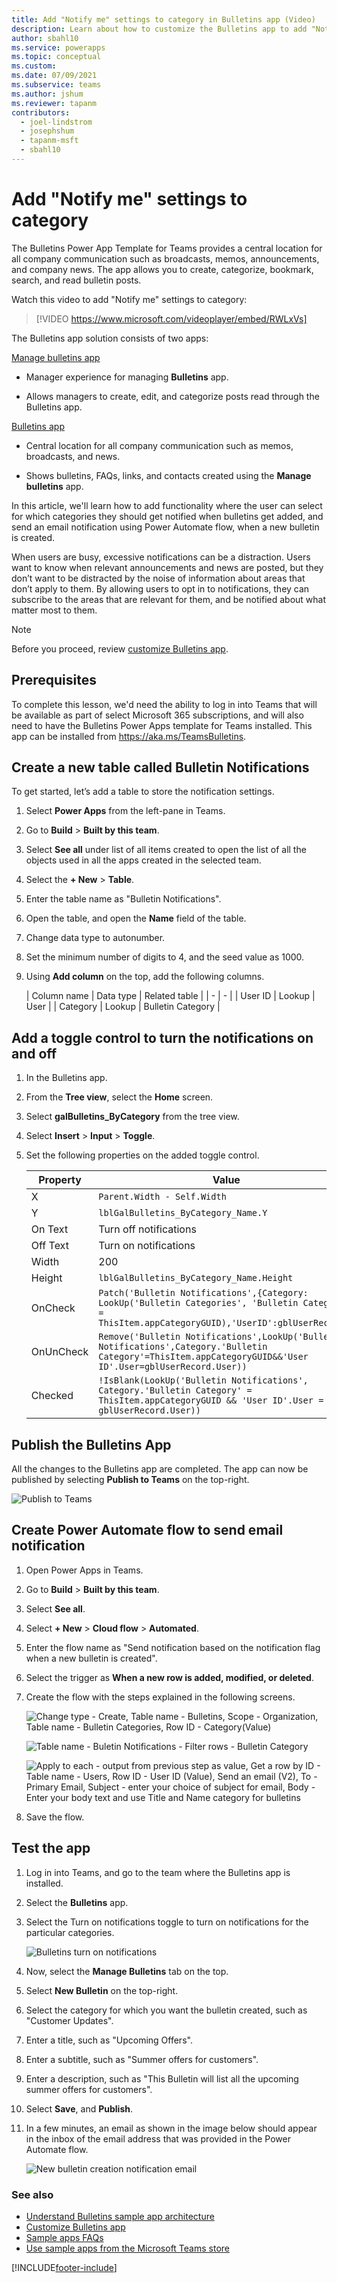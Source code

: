 ```yaml
---
title: Add "Notify me" settings to category in Bulletins app (Video)
description: Learn about how to customize the Bulletins app to add "Notify me" settings to category
author: sbahl10
ms.service: powerapps
ms.topic: conceptual
ms.custom: 
ms.date: 07/09/2021
ms.subservice: teams
ms.author: jshum
ms.reviewer: tapanm
contributors:
  - joel-lindstrom
  - josephshum
  - tapanm-msft
  - sbahl10
---
```


# Add "Notify me" settings to category

The Bulletins Power App Template for Teams provides a central location for all company communication such as broadcasts, memos, announcements, and company news. The app allows you to create, categorize, bookmark, search, and read bulletin posts.

Watch this video to add "Notify me" settings to category:
> [!VIDEO https://www.microsoft.com/videoplayer/embed/RWLxVs]

The Bulletins app solution consists of two apps:

[Manage bulletins app](bulletins.md#manage-bulletins-app)

- Manager experience for managing **Bulletins** app.

- Allows managers to create, edit, and categorize posts read through the Bulletins app.

[Bulletins app](bulletins.md#bulletins-app)

- Central location for all company communication such as memos, broadcasts, and news.

- Shows bulletins, FAQs, links, and contacts created using the **Manage bulletins** app.

In this article, we'll learn how to add functionality where the user can select for which categories they should get notified when bulletins get added, and send an email notification using Power Automate flow, when a new bulletin is created.

When users are busy, excessive notifications can be a distraction. Users want to know when relevant announcements and news are posted, but they don’t want to be distracted by the noise of information about areas that don’t apply to them. By allowing users to opt in to notifications, they can subscribe to the areas that are relevant for them, and be notified about what matter most to them.

> [!NOTE]
> Before you proceed, review [customize Bulletins app](customize-bulletins.md).

## Prerequisites

To complete this lesson, we'd need the ability to log in into Teams that will be available as part of select Microsoft 365 subscriptions, and will also need to have the Bulletins Power Apps template for Teams installed. This app can be installed from <https://aka.ms/TeamsBulletins>.

## Create a new table called Bulletin Notifications

To get started, let’s add a table to store the notification settings.

1. Select **Power Apps** from the left-pane in Teams.

1. Go to **Build** > **Built by this team**.

1. Select **See all** under list of all items created to open the list of all the objects used in all the apps created in the selected team.

1. Select the **+ New** > **Table**.

1. Enter the table name as "Bulletin Notifications".

1. Open the table, and open the **Name** field of the table.

1. Change data type to autonumber.

1. Set the minimum number of digits to 4, and the seed value as 1000.

1. Using **Add column** on the top, add the following columns.

    | Column name | Data type | Related table |
    | - | - |
    | User ID | Lookup | User |
    | Category | Lookup | Bulletin Category |

## Add a toggle control to turn the notifications on and off

1. In the Bulletins app.

1. From the **Tree view**, select the **Home** screen.

1. Select **galBulletins_ByCategory** from the tree view.

1. Select **Insert** > **Input** > **Toggle**.

1. Set the following properties on the added toggle control.

    | Property | Value |
    | - | - |
    | X | `Parent.Width - Self.Width` |
    | Y | `lblGalBulletins_ByCategory_Name.Y` |
    | On Text | Turn off notifications |
    | Off Text | Turn on notifications |
    | Width | 200 |
    | Height | `lblGalBulletins_ByCategory_Name.Height` |
    | OnCheck | `Patch('Bulletin Notifications',{Category: LookUp('Bulletin Categories', 'Bulletin Category' = ThisItem.appCategoryGUID),'UserID':gblUserRecord})` |
    | OnUnCheck | `Remove('Bulletin Notifications',LookUp('Bulletin Notifications',Category.'Bulletin Category'=ThisItem.appCategoryGUID&&'User ID'.User=gblUserRecord.User))` |
    | Checked | `!IsBlank(LookUp('Bulletin Notifications', Category.'Bulletin Category' = ThisItem.appCategoryGUID && 'User ID'.User = gblUserRecord.User))` |

## Publish the Bulletins App

All the changes to the Bulletins app are completed. The app can now be published by selecting **Publish to Teams** on the top-right.

![Publish to Teams](media/add-notify-me-settings-to-category/publish-to-teams.png "Publish to Teams")

## Create Power Automate flow to send email notification

1. Open Power Apps in Teams.

1. Go to **Build** > **Built by this team**.

1. Select **See all**.

1. Select **+ New** > **Cloud flow** > **Automated**.

1. Enter the flow name as "Send notification based on the notification flag when a new bulletin is created".

1. Select the trigger as **When a new row is added, modified, or deleted**.

1. Create the flow with the steps explained in the following screens.

    ![Change type - Create, Table name - Bulletins, Scope - Organization, Table name - Bulletin Categories, Row ID - Category(Value)](media/add-notify-me-settings-to-category/flow-trigger-and-get-category-step.png "Flow trigger and Get Category step")

    ![Table name - Buletin Notifications - Filter rows - Bulletin Category](media/add-notify-me-settings-to-category/filter-bulletins-by-category-step.png "Filter bulletins by category step")

    ![Apply to each - output from previous step as value, Get a row by ID - Table name - Users, Row ID - User ID (Value), Send an email (V2), To - Primary Email, Subject - enter your choice of subject for email, Body - Enter your body text and use Title and Name category for bulletins](media/add-notify-me-settings-to-category/send-email-step-for-each-category.png "Send email step for each category")

1. Save the flow.

## Test the app

1. Log in into Teams, and go to the team where the Bulletins app is installed.

1. Select the **Bulletins** app.

1. Select the Turn on notifications toggle to turn on notifications for the particular categories.

    ![Bulletins turn on notifications](media/add-notify-me-settings-to-category/bulletins-turn-on-notifications.png "Bulletins turn on notifications")

1. Now, select the **Manage Bulletins** tab on the top.

1. Select **New Bulletin** on the top-right.

1. Select the category for which you want the bulletin created, such as "Customer Updates".

1. Enter a title, such as "Upcoming Offers".

1. Enter a subtitle, such as "Summer offers for customers".

1. Enter a description, such as "This Bulletin will list all the upcoming summer offers for customers".

1. Select **Save**, and **Publish**.

1. In a few minutes, an email as shown in the image below should appear in the inbox of the email address that was provided in the Power Automate flow.

    ![New bulletin creation notification email](media/add-notify-me-settings-to-category/new-bulletin-creation-notification-email.png "New bulletin creation notification email")

### See also

- [Understand Bulletins sample app architecture](bulletins-architecture.md)
- [Customize Bulletins app](customize-bulletins.md)
- [Sample apps FAQs](sample-apps-faqs.md)
- [Use sample apps from the Microsoft Teams store](use-sample-apps-from-teams-store.md)

[!INCLUDE[footer-include](../includes/footer-banner.md)]
